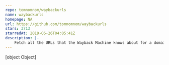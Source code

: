 ```yaml
---
repo: tomnomnom/waybackurls
name: waybackurls
homepage: NA
url: https://github.com/tomnomnom/waybackurls
stars: 3713
starredAt: 2019-06-26T04:05:41Z
description: |-
    Fetch all the URLs that the Wayback Machine knows about for a domain
---
```


[object Object]
